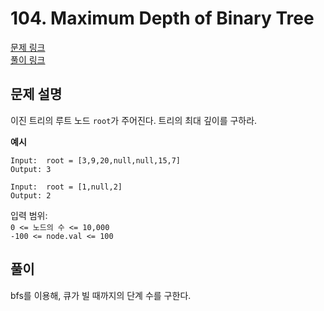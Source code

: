# 104. Maximum Depth of Binary Tree
[문제 링크](https://leetcode.com/problems/maximum-depth-of-binary-tree/ )   
[풀이 링크](MaximumDepthOfBinaryTree.java )  

## 문제 설명
이진 트리의 루트 노드 `root`가 주어진다. 트리의 최대 깊이를 구하라.  

**예시**
```
Input:  root = [3,9,20,null,null,15,7]
Output: 3

Input:  root = [1,null,2]
Output: 2
```

입력 범위:  
`0 <= 노드의 수 <= 10,000`  
`-100 <= node.val <= 100`  

## 풀이
bfs를 이용해, 큐가 빌 때까지의 단계 수를 구한다.  
